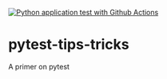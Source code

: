 [![Python application test with Github Actions](https://github.com/ChitraAiren/pytest-tips-tricks/actions/workflows/testing-ci.yml/badge.svg)](https://github.com/ChitraAiren/pytest-tips-tricks/actions/workflows/testing-ci.yml)

# pytest-tips-tricks
A primer on pytest
